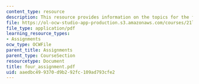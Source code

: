 ```yaml
---
content_type: resource
description: This resource provides information on the topics for the final assignment.
file: https://ol-ocw-studio-app-production.s3.amazonaws.com/courses/21l-004-major-poets-fall-2001/aaedbc499370d9b292fc109ad793cfe2_four_assignment.pdf
file_type: application/pdf
learning_resource_types:
- Assignments
ocw_type: OCWFile
parent_title: Assignments
parent_type: CourseSection
resourcetype: Document
title: four_assignment.pdf
uid: aaedbc49-9370-d9b2-92fc-109ad793cfe2
---
```

